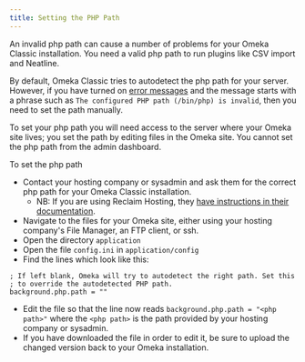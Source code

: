 ```yaml
---
title: Setting the PHP Path
---
```


An invalid php path can cause a number of problems for your Omeka Classic installation. You need a valid php path to run plugins like CSV import and Neatline.

By default, Omeka Classic tries to autodetect the php path for your server. However, if you have turned on [error messages](../Troubleshooting/Retrieving_Error_Messages.md) and the message starts with a phrase such as `The configured PHP path (/bin/php) is invalid`, then you need to set the path manually.

To set your php path you will need access to the server where your Omeka site lives; you set the path by editing files in the Omeka site. You cannot set the php path from the admin dashboard.

To set the php path

- Contact your hosting company or sysadmin and ask them for the correct php path for your Omeka Classic installation.
	- NB: If you are using Reclaim Hosting, they [have instructions in their documentation](https://community.reclaimhosting.com/t/working-with-omeka-classic/194/2). 
- Navigate to the files for your Omeka site, either using your hosting company's File Manager, an FTP client, or ssh. 
- Open the directory `application`
- Open the file `config.ini` in `application/config`
- Find the lines which look like this: 
```
; If left blank, Omeka will try to autodetect the right path. Set this
; to override the autodetected PHP path.
background.php.path = ""
```
- Edit the file so that the line now reads `background.php.path = "<php path>"` where the `<php path>` is the path provided by your hosting company or sysadmin. 
- If you have downloaded the file in order to edit it, be sure to upload the changed version back to your Omeka installation.
